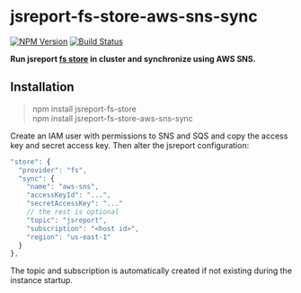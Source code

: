 # jsreport-fs-store-aws-sns-sync
[![NPM Version](http://img.shields.io/npm/v/jsreport-fs-store-aws-sns-sync.svg?style=flat-square)](https://npmjs.com/package/jsreport-fs-store-aws-sns-sync)
[![Build Status](https://travis-ci.org/jsreport/jsreport-fs-store-aws-sns-sync.png?branch=master)](https://travis-ci.org/jsreport/jsreport-fs-store-aws-sns-sync)

**Run jsreport [fs store](https://github.com/jsreport/jsreport-fs-store) in cluster and synchronize using AWS SNS.**


## Installation

> npm install jsreport-fs-store    
> npm install jsreport-fs-store-aws-sns-sync

Create an IAM user with permissions to SNS and SQS and copy the access key and secret access key. Then alter the jsreport configuration:
```js
"store": { 
  "provider": "fs",
  "sync": {
    "name": "aws-sns",
    "accessKeyId": "...",
    "secretAccessKey": "..."
    // the rest is optional
    "topic": "jsreport",
    "subscription": "<host id>",
    "region": "us-east-1"
  }
},	
```

The topic and subscription is automatically created if not existing during the instance startup.